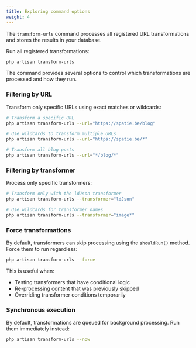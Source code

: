 ```yaml
---
title: Exploring command options
weight: 4
---
```


The `transform-urls` command processes all registered URL transformations and stores the results in your database.

Run all registered transformations:

```bash
php artisan transform-urls
```

The command provides several options to control which transformations are processed and how they run.

### Filtering by URL

Transform only specific URLs using exact matches or wildcards:

```bash
# Transform a specific URL
php artisan transform-urls --url="https://spatie.be/blog"

# Use wildcards to transform multiple URLs
php artisan transform-urls --url="https://spatie.be/*"

# Transform all blog posts
php artisan transform-urls --url="*/blog/*"
```

### Filtering by transformer

Process only specific transformers:

```bash
# Transform only with the ldJson transformer
php artisan transform-urls --transformer="ldJson"

# Use wildcards for transformer names
php artisan transform-urls --transformer="image*"
```

### Force transformations

By default, transformers can skip processing using the `shouldRun()` method. Force them to run regardless:

```bash
php artisan transform-urls --force
```

This is useful when:
- Testing transformers that have conditional logic
- Re-processing content that was previously skipped
- Overriding transformer conditions temporarily

### Synchronous execution

By default, transformations are queued for background processing. Run them immediately instead:

```bash
php artisan transform-urls --now
```
